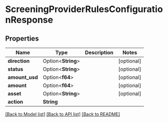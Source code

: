 # ScreeningProviderRulesConfigurationResponse

## Properties

Name | Type | Description | Notes
------------ | ------------- | ------------- | -------------
**direction** | Option<**String**> |  | [optional]
**status** | Option<**String**> |  | [optional]
**amount_usd** | Option<**f64**> |  | [optional]
**amount** | Option<**f64**> |  | [optional]
**asset** | Option<**String**> |  | [optional]
**action** | **String** |  | 

[[Back to Model list]](../README.md#documentation-for-models) [[Back to API list]](../README.md#documentation-for-api-endpoints) [[Back to README]](../README.md)


